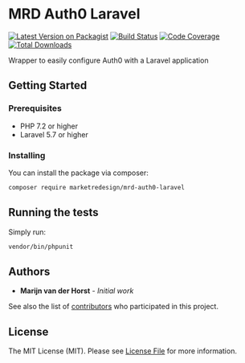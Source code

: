 # MRD Auth0 Laravel

[![Latest Version on Packagist](https://img.shields.io/packagist/v/marketredesign/mrd-auth0-laravel.svg?style=flat-square)](https://packagist.org/packages/marketredesign/mrd-auth0-laravel)
[![Build Status](https://img.shields.io/travis/com/marketredesign/mrd-auth0-laravel/master.svg?style=flat-square)](https://travis-ci.org/marketredesign/mrd-auth0-laravel)
[![Code Coverage](https://img.shields.io/codecov/c/gh/marketredesign/mrd-auth0-laravel/master.svg?style=flat-square)](https://codecov.io/gh/marketredesign/mrd-auth0-laravel)
[![Total Downloads](https://img.shields.io/packagist/dt/marketredesign/mrd-auth0-laravel.svg?style=flat-square)](https://packagist.org/packages/marketredesign/mrd-auth0-laravel)

Wrapper to easily configure Auth0 with a Laravel application

## Getting Started

### Prerequisites

* PHP 7.2 or higher
* Laravel 5.7 or higher

### Installing

You can install the package via composer:

```bash
composer require marketredesign/mrd-auth0-laravel
```

## Running the tests

Simply run:

```bash
vendor/bin/phpunit
```

## Authors

* **Marijn van der Horst** - *Initial work*

See also the list of [contributors](https://github.com/marketredesign/your_project/contributors) who participated in this project.

## License

The MIT License (MIT). Please see [License File](LICENSE.md) for more information.
